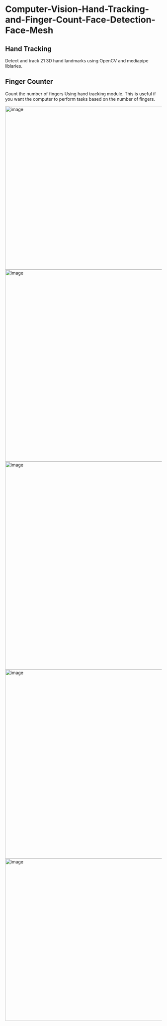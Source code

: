 # Computer-Vision-Hand-Tracking-and-Finger-Count-Face-Detection-Face-Mesh

## Hand Tracking
Detect and track 21 3D hand landmarks using OpenCV and mediapipe liblaries.

## Finger Counter
Count the number of fingers Using hand tracking module. This is useful if you want the computer to perform tasks based on the number of fingers.


<img width="525" alt="image" src="https://github.com/yy7-f/Computer-Vision-Hand-Tracking-and-Finger-Count/assets/76237852/e9b99db8-40fb-421b-b107-d4275f2b3915">

<img width="616" alt="image" src="https://github.com/yy7-f/Computer-Vision-Hand-Tracking-and-Finger-Count/assets/76237852/dec292aa-c653-47ce-bf4c-3bf9188606ae">

<img width="667" alt="image" src="https://github.com/yy7-f/Computer-Vision-Hand-Tracking-and-Finger-Count/assets/76237852/3dbb8459-73c3-44f5-b652-efdf5aea6c55">

<img width="607" alt="image" src="https://github.com/yy7-f/Computer-Vision-Hand-Tracking-and-Finger-Count/assets/76237852/ba960de7-0ace-4f2b-abcd-08a95d010981">



<img width="521" alt="image" src="https://github.com/yy7-f/Computer-Vision-Hand-Tracking-Finger-Count-Face-Detection-Face-Mesh-Pose-Estimation/assets/76237852/093c0fc3-30ee-4932-9226-8d0ad77857b4">
